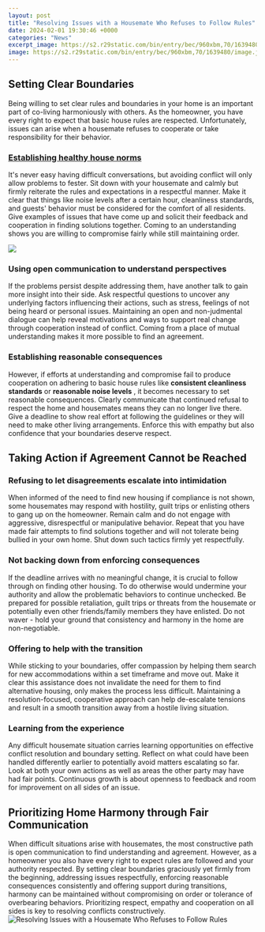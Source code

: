 ```yaml
---
layout: post
title: "Resolving Issues with a Housemate Who Refuses to Follow Rules"
date: 2024-02-01 19:30:46 +0000
categories: "News"
excerpt_image: https://s2.r29static.com/bin/entry/bec/960xbm,70/1639480/image.jpg
image: https://s2.r29static.com/bin/entry/bec/960xbm,70/1639480/image.jpg
---
```


## Setting Clear Boundaries
Being willing to set clear rules and boundaries in your home is an important part of co-living harmoniously with others. As the homeowner, you have every right to expect that basic house rules are respected. Unfortunately, issues can arise when a housemate refuses to cooperate or take responsibility for their behavior. 
### [Establishing healthy house norms](https://fistore.mysenprints.com/collection/abernethy)
It's never easy having difficult conversations, but avoiding conflict will only allow problems to fester. Sit down with your housemate and calmly but firmly reiterate the rules and expectations in a respectful manner. Make it clear that things like noise levels after a certain hour, cleanliness standards, and guests' behavior must be considered for the comfort of all residents. Give examples of issues that have come up and solicit their feedback and cooperation in finding solutions together. Coming to an understanding shows you are willing to compromise fairly while still maintaining order.

![](https://cdn.slidesharecdn.com/ss_thumbnails/8-141207173526-conversion-gate02-thumbnail-4.jpg?cb=1502065967)
### **Using open communication to understand perspectives** 
If the problems persist despite addressing them, have another talk to gain more insight into their side. Ask respectful questions to uncover any underlying factors influencing their actions, such as stress, feelings of not being heard or personal issues. Maintaining an open and non-judmental dialogue can help reveal motivations and ways to support real change through cooperation instead of conflict. Coming from a place of mutual understanding makes it more possible to find an agreement.
### **Establishing reasonable consequences**
However, if efforts at understanding and compromise fail to produce cooperation on adhering to basic house rules like **consistent cleanliness standards** or **reasonable noise levels** , it becomes necessary to set reasonable consequences. Clearly communicate that continued refusal to respect the home and housemates means they can no longer live there. Give a deadline to show real effort at following the guidelines or they will need to make other living arrangements. Enforce this with empathy but also confidence that your boundaries deserve respect.
## Taking Action if Agreement Cannot be Reached 
### **Refusing to let disagreements escalate into intimidation**
When informed of the need to find new housing if compliance is not shown, some housemates may respond with hostility, guilt trips or enlisting others to gang up on the homeowner. Remain calm and do not engage with aggressive, disrespectful or manipulative behavior. Repeat that you have made fair attempts to find solutions together and will not tolerate being bullied in your own home. Shut down such tactics firmly yet respectfully. 
### **Not backing down from enforcing consequences** 
If the deadline arrives with no meaningful change, it is crucial to follow through on finding other housing. To do otherwise would undermine your authority and allow the problematic behaviors to continue unchecked. Be prepared for possible retaliation, guilt trips or threats from the housemate or potentially even other friends/family members they have enlisted. Do not waver - hold your ground that consistency and harmony in the home are non-negotiable. 
### **Offering to help with the transition**
While sticking to your boundaries, offer compassion by helping them search for new accommodations within a set timeframe and move out. Make it clear this assistance does not invalidate the need for them to find alternative housing, only makes the process less difficult. Maintaining a resolution-focused, cooperative approach can help de-escalate tensions and result in a smooth transition away from a hostile living situation.
### **Learning from the experience**
Any difficult housemate situation carries learning opportunities on effective conflict resolution and boundary setting. Reflect on what could have been handled differently earlier to potentially avoid matters escalating so far. Look at both your own actions as well as areas the other party may have had fair points. Continuous growth is about openness to feedback and room for improvement on all sides of an issue.
## Prioritizing Home Harmony through Fair Communication
When difficult situations arise with housemates, the most constructive path is open communication to find understanding and agreement. However, as a homeowner you also have every right to expect rules are followed and your authority respected. By setting clear boundaries graciously yet firmly from the beginning, addressing issues respectfully, enforcing reasonable consequences consistently and offering support during transitions, harmony can be maintained without compromising on order or tolerance of overbearing behaviors. Prioritizing respect, empathy and cooperation on all sides is key to resolving conflicts constructively.
![Resolving Issues with a Housemate Who Refuses to Follow Rules](https://s2.r29static.com/bin/entry/bec/960xbm,70/1639480/image.jpg)